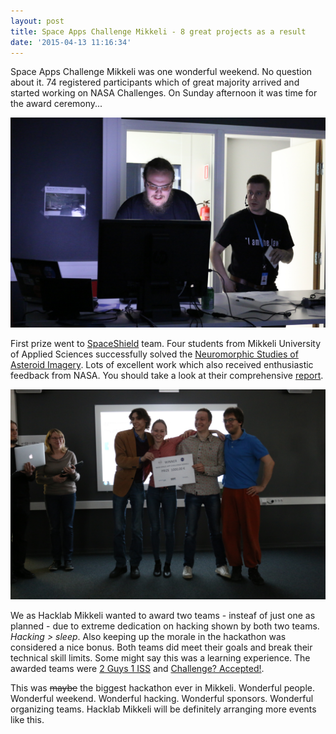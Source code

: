 ```yaml
---
layout: post
title: Space Apps Challenge Mikkeli - 8 great projects as a result
date: '2015-04-13 11:16:34'
---
```


Space Apps Challenge Mikkeli was one wonderful weekend. No question about it. 74 registered participants which of great majority arrived and started working on NASA Challenges. On Sunday afternoon it was time for the award ceremony...

![](/public/images/spaceapps-1.jpg)

First prize went to [SpaceShield](https://2015.spaceappschallenge.org/project/spaceshield/) team. Four students from Mikkeli University of Applied Sciences successfully solved the [Neuromorphic Studies of Asteroid Imagery](https://2015.spaceappschallenge.org/challenge/neuromorphic-studies-asteroid-imagery/). Lots of excellent work which also received enthusiastic feedback from NASA. You should take a look at their comprehensive [report](https://spaceshield.hackpad.com/SpaceShield-MW4Tamjypzr#:h=Results).

![](/public/images/spaceapps-2.jpg)

We as Hacklab Mikkeli wanted to award two teams - insteaf of just one as planned - due to extreme dedication on hacking shown by both two teams. *Hacking > sleep*. Also keeping up the morale in the hackathon was considered a nice bonus. Both teams did meet their goals and break their technical skill limits. Some might say this was a learning experience. The awarded teams were [2 Guys 1 ISS](https://2015.spaceappschallenge.org/project/isstagram/) and [Challenge? Accepted!](https://2015.spaceappschallenge.org/project/fast-aid-kit/).

This was <span style="text-decoration:line-through;">maybe</span> the biggest hackathon ever in Mikkeli. Wonderful people. Wonderful weekend. Wonderful hacking. Wonderful sponsors. Wonderful organizing teams. Hacklab Mikkeli will be definitely arranging more events like this.